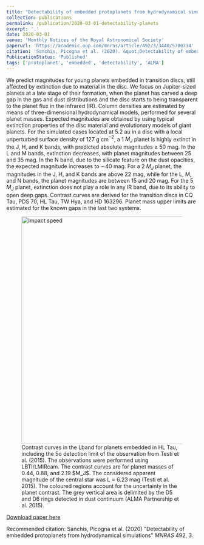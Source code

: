```yaml
---
title: "Detectability of embedded protoplanets from hydrodynamical simulations"
collection: publications
permalink: /publication/2020-03-01-detectability-planets
excerpt: '.'
date: 2020-03-01
venue: 'Monthly Notices of the Royal Astronomical Society'
paperurl: 'https://academic.oup.com/mnras/article/492/3/3440/5700734'
citation: 'Sanchis, Picogna et al. (2020). &quot;Detectability of embedded protoplanets from hydrodynamical simulations.&quot; <i>Monthly Notices of the Royal Astronomical Society</i>. 492, 3.'
PublicationStatus: 'Published'
tags: ['protoplanet', 'embedded', 'detectability', 'ALMA']
---
```

We predict magnitudes for young planets embedded in transition discs, still affected by extinction due to material in the disc. We focus on Jupiter-sized planets at a late stage of their formation, when the planet has carved a deep gap in the gas and dust distributions and the disc starts to being transparent to the planet flux in the infrared (IR). Column densities are estimated by means of three-dimensional hydrodynamical models, performed for several planet masses. Expected magnitudes are obtained by using typical extinction properties of the disc material and evolutionary models of giant planets. For the simulated cases located at 5.2 au in a disc with a local unperturbed surface density of 127 g cm$^{-2}$⁠, a 1 $M_J$ planet is highly extinct in the J, H, and K bands, with predicted absolute magnitudes ≥ 50 mag. In the L and M bands, extinction decreases, with planet magnitudes between 25 and 35 mag. In the N band, due to the silicate feature on the dust opacities, the expected magnitude increases to ∼40 mag. For a 2 $M_J$ planet, the magnitudes in the J, H, and K bands are above 22 mag, while for the L, M, and N bands, the planet magnitudes are between 15 and 20 mag. For the 5 $M_J$ planet, extinction does not play a role in any IR band, due to its ability to open deep gaps. Contrast curves are derived for the transition discs in CQ Tau, PDS 70, HL Tau, TW Hya, and HD 163296. Planet mass upper limits are estimated for the known gaps in the last two systems.

<figure>
  <img src="http://GiovanniPicogna.github.io/images/detectability-planets.png" alt="impact speed" width="600"/>
  <figcaption>Contrast curves in the Lband for planets embedded in HL Tau, including the 5σ detection limit of the observation from Testi et al. (2015). The observations were performed using LBTI/LMIRcam. The contrast curves are for planet masses of 0.44, 0.88, and 2.19 $M_J$. The considered apparent magnitude of the central star was L = 6.23 mag (Testi et al. 2015). The coloured regions account for the uncertainty in the planet contrast. The grey vertical area is delimited by the D5 and D6 rings detected in dust continuum (ALMA Partnership et al. 2015).</figcaption>
</figure>

[Download paper here](http://GiovanniPicogna.github.io/files/detectability-planets.pdf)

Recommended citation: Sanchis, Picogna et al. (2020) "Detectability of embedded protoplanets from hydrodynamical simulations" <i>MNRAS</i> 492, 3.